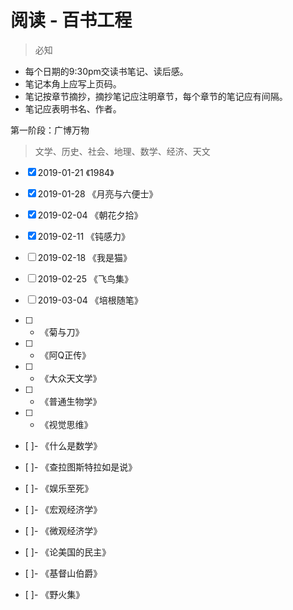 # 阅读 - 百书工程

> 必知 
- 每个日期的9:30pm交读书笔记、读后感。
- 笔记本角上应写上页码。
- 笔记按章节摘抄，摘抄笔记应注明章节，每个章节的笔记应有间隔。
- 笔记应表明书名、作者。

第一阶段：广博万物
> 文学、历史、社会、地理、数学、经济、天文

- [x] 2019-01-21 《1984》

- [x] 2019-01-28 《月亮与六便士》

- [x] 2019-02-04 《朝花夕拾》

- [x] 2019-02-11 《钝感力》

- [ ] 2019-02-18 《我是猫》

- [ ] 2019-02-25 《飞鸟集》

- [ ] 2019-03-04 《培根随笔》

- [ ] - 《菊与刀》

- [ ] - 《阿Q正传》

- [ ] - 《大众天文学》

- [ ] - 《普通生物学》

- [ ] - 《视觉思维》

- [ ]- 《什么是数学》

- [ ]- 《查拉图斯特拉如是说》

- [ ]- 《娱乐至死》

- [ ]- 《宏观经济学》

- [ ]- 《微观经济学》

- [ ]- 《论美国的民主》

- [ ]- 《基督山伯爵》

- [ ]- 《野火集》

